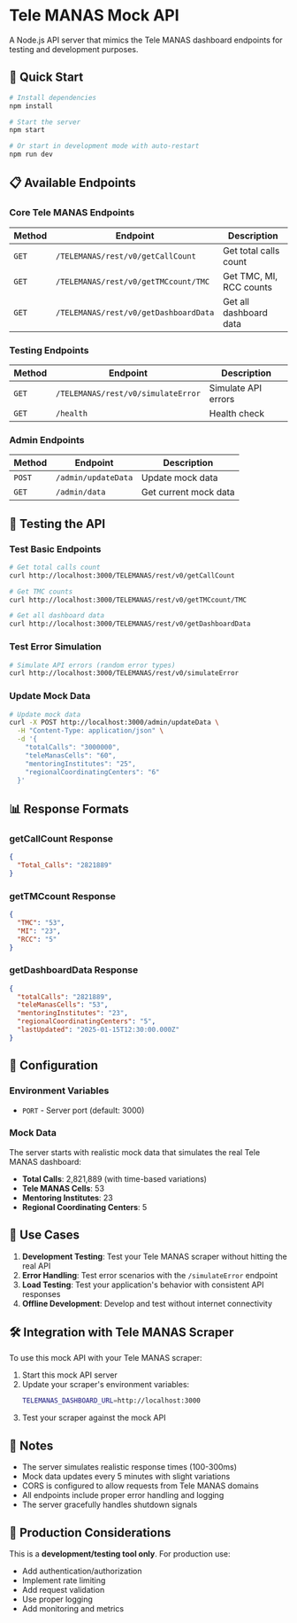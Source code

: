 # Tele MANAS Mock API

A Node.js API server that mimics the Tele MANAS dashboard endpoints for testing and development purposes.

## 🚀 Quick Start

```bash
# Install dependencies
npm install

# Start the server
npm start

# Or start in development mode with auto-restart
npm run dev
```

## 📋 Available Endpoints

### Core Tele MANAS Endpoints

| Method | Endpoint | Description |
|--------|----------|-------------|
| `GET` | `/TELEMANAS/rest/v0/getCallCount` | Get total calls count |
| `GET` | `/TELEMANAS/rest/v0/getTMCcount/TMC` | Get TMC, MI, RCC counts |
| `GET` | `/TELEMANAS/rest/v0/getDashboardData` | Get all dashboard data |

### Testing Endpoints

| Method | Endpoint | Description |
|--------|----------|-------------|
| `GET` | `/TELEMANAS/rest/v0/simulateError` | Simulate API errors |
| `GET` | `/health` | Health check |

### Admin Endpoints

| Method | Endpoint | Description |
|--------|----------|-------------|
| `POST` | `/admin/updateData` | Update mock data |
| `GET` | `/admin/data` | Get current mock data |

## 🧪 Testing the API

### Test Basic Endpoints

```bash
# Get total calls count
curl http://localhost:3000/TELEMANAS/rest/v0/getCallCount

# Get TMC counts
curl http://localhost:3000/TELEMANAS/rest/v0/getTMCcount/TMC

# Get all dashboard data
curl http://localhost:3000/TELEMANAS/rest/v0/getDashboardData
```

### Test Error Simulation

```bash
# Simulate API errors (random error types)
curl http://localhost:3000/TELEMANAS/rest/v0/simulateError
```

### Update Mock Data

```bash
# Update mock data
curl -X POST http://localhost:3000/admin/updateData \
  -H "Content-Type: application/json" \
  -d '{
    "totalCalls": "3000000",
    "teleManasCells": "60",
    "mentoringInstitutes": "25",
    "regionalCoordinatingCenters": "6"
  }'
```

## 📊 Response Formats

### getCallCount Response
```json
{
  "Total_Calls": "2821889"
}
```

### getTMCcount Response
```json
{
  "TMC": "53",
  "MI": "23", 
  "RCC": "5"
}
```

### getDashboardData Response
```json
{
  "totalCalls": "2821889",
  "teleManasCells": "53",
  "mentoringInstitutes": "23",
  "regionalCoordinatingCenters": "5",
  "lastUpdated": "2025-01-15T12:30:00.000Z"
}
```

## 🔧 Configuration

### Environment Variables

- `PORT` - Server port (default: 3000)

### Mock Data

The server starts with realistic mock data that simulates the real Tele MANAS dashboard:

- **Total Calls**: 2,821,889 (with time-based variations)
- **Tele MANAS Cells**: 53
- **Mentoring Institutes**: 23
- **Regional Coordinating Centers**: 5

## 🎯 Use Cases

1. **Development Testing**: Test your Tele MANAS scraper without hitting the real API
2. **Error Handling**: Test error scenarios with the `/simulateError` endpoint
3. **Load Testing**: Test your application's behavior with consistent API responses
4. **Offline Development**: Develop and test without internet connectivity

## 🛠️ Integration with Tele MANAS Scraper

To use this mock API with your Tele MANAS scraper:

1. Start this mock API server
2. Update your scraper's environment variables:
   ```bash
   TELEMANAS_DASHBOARD_URL=http://localhost:3000
   ```
3. Test your scraper against the mock API

## 📝 Notes

- The server simulates realistic response times (100-300ms)
- Mock data updates every 5 minutes with slight variations
- CORS is configured to allow requests from Tele MANAS domains
- All endpoints include proper error handling and logging
- The server gracefully handles shutdown signals

## 🚀 Production Considerations

This is a **development/testing tool only**. For production use:

- Add authentication/authorization
- Implement rate limiting
- Add request validation
- Use proper logging
- Add monitoring and metrics
